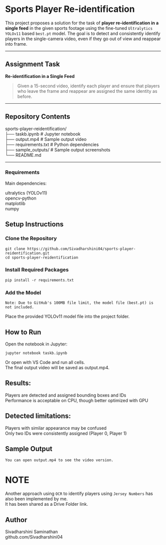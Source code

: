 # Sports Player Re-identification 
This project proposes a solution for the task of **player re-identification in a single feed** in the given sports footage using the fine-tuned `Ultralytics YOLOv11` based `best.pt` model.
The goal is to detect and consistently identify players in the single-camera video, even if they go out of view and reappear into frame.

---

## Assignment Task

**Re-identification in a Single Feed**

> Given a 15-second video, identify each player and ensure that players who leave the frame and reappear are assigned the same identity as before.

---

## Repository Contents
sports-player-reidentification/  
├── taskb.ipynb # Jupyter notebook  
├── output.mp4 # Sample output video  
├── requirements.txt # Python dependencies  
├── sample_outputs/ # Sample output screenshots  
└── README.md 


---

### Requirements

Main dependencies:  

  ultralytics (YOLOv11)  
  opencv-python  
  matplotlib  
  numpy  
    
## Setup Instructions

### Clone the Repository

    git clone https://github.com/Sivadharshini04/sports-player-reidentification.git
    cd sports-player-reidentification


### Install Required Packages

    pip install -r requirements.txt

### Add the Model

    Note: Due to GitHub's 100MB file limit, the model file (best.pt) is not included.

Place the provided YOLOv11 model file into the project folder.
## How to Run

Open the notebook in Jupyter:
    
    jupyter notebook taskb.ipynb

Or open with VS Code and run all cells.  
The final output video will be saved as output.mp4.

## Results:

   Players are detected and assigned bounding boxes and IDs  
   Performance is acceptable on CPU, though better optimized with GPU

## Detected limitations:
   
   Players with similar appearance may be confused  
   Only two IDs were consistently assigned (Player 0, Player 1)

## Sample Output

    You can open output.mp4 to see the video version.

# NOTE
Another approach using `OCR` to identify players using `Jersey Numbers` has also been implemented by me.  
It has been shared as a Drive Folder link.

## Author

Sivadharshini Saminathan  
github.com/Sivadharshini04
